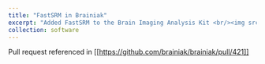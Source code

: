```yaml
---
title: "FastSRM in Brainiak"
excerpt: "Added FastSRM to the Brain Imaging Analysis Kit <br/><img src='/images/brainiak.png'>"
collection: software
---
```


Pull request referenced in [[https://github.com/brainiak/brainiak/pull/421]]
